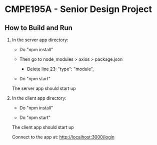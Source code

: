 # CMPE195A - Senior Design Project

## How to Build and Run

1. In the server app directory:

    - Do "npm install"

    - Then go to node_modules > axios > package.json

        - Delete line 23: "type": "module",

    - Do "npm start"

    The server app should start up

2. In the client app directory:

    - Do "npm install"

    - Do "npm start"

    The client app should start up

    Connect to the app at: [http://localhost:3000/login](http://localhost:3000/login)

